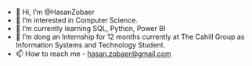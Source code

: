 - 👋 Hi, I’m @HasanZobaer
- 👀 I’m interested in Computer Science.
- 🌱 I’m currently learning SQL, Python, Power BI
- 💞️ I’m dong an Internship for 12 months currently at The Cahill Group as Information Systems and Technology Student.
- 📫 How to reach me - hasan.zobaer@gmail.com

<!---
HasanZobaer/HasanZobaer is a ✨ special ✨ repository because its `README.md` (this file) appears on your GitHub profile.
You can click the Preview link to take a look at your changes.
--->
